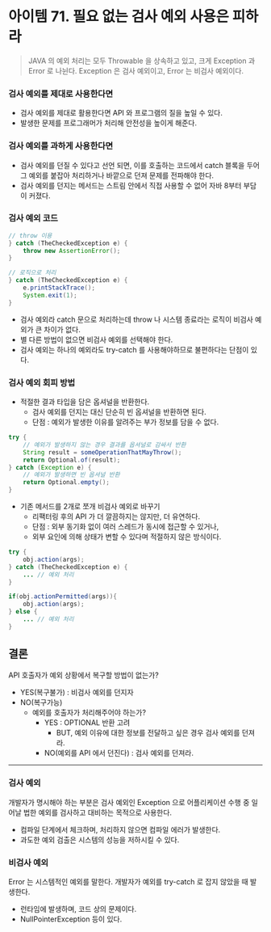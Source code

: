 # 아이템 71. 필요 없는 검사 예외 사용은 피하라 
> JAVA 의 예외 처리는 모두 Throwable 을 상속하고 있고, 크게 Exception 과 Error 로 나뉜다. 
> Exception 은 검사 예외이고, Error 는 비검사 예외이다. 


### 검사 예외를 제대로 사용한다면
- 검사 예외를 제대로 활용한다면 API 와 프로그램의 질을 높일 수 있다. 
- 발생한 문제를 프로그래머가 처리해 안전성을 높이게 해준다.

### 검사 예외를 과하게 사용한다면 
- 검사 예외를 던질 수 있다고 선언 되면, 이를 호출하는 코드에서 catch 블록을 두어 그 예외를 붙잡아 처리하거나 바깥으로 던져 문제를 전파해야 한다. 
- 검사 예외를 던지는 메서드는 스트림 안에서 직접 사용할 수 없어 자바 8부터 부담이 커졌다. 

### 검사 예외 코드 
~~~java
// throw 이용
} catch (TheCheckedException e) {
    throw new AssertionError();
}
~~~

~~~java
// 로직으로 처리
} catch (TheCheckedException e) {
    e.printStackTrace();
    System.exit(1);
}
~~~

- 검사 예외라 catch 문으로 처리하는데 throw 나 시스템 종료라는 로직이 비검사 예외가 큰 차이가 없다. 
- 별 다른 방법이 없으면 비검사 예외를 선택해야 한다. 
- 검사 예외는 하나의 예외라도 try-catch 를 사용해야하므로 불편하다는 단점이 있다. 

### 검사 예외 회피 방법 
- 적절한 결과 타입을 담은 옵셔널을 반환한다. 
  - 검사 예외를 던지는 대신 단순히 빈 옵셔널을 반환하면 된다. 
  - 단점 : 예외가 발생한 이유를 알려주는 부가 정보를 담을 수 없다. 
~~~java
try {
    // 예외가 발생하지 않는 경우 결과를 옵셔널로 감싸서 반환
    String result = someOperationThatMayThrow();
    return Optional.of(result);
} catch (Exception e) {
    // 예외가 발생하면 빈 옵셔널 반환
    return Optional.empty();
}
~~~
- 기존 메서드를 2개로 쪼개 비검사 예외로 바꾸기 
  - 리팩터링 후의 API 가 더 깔끔하지는 않지만, 더 유연하다. 
  - 단점 : 외부 동기화 없이 여러 스레드가 동시에 접근할 수 있거나, 
  - 외부 요인에 의해 상태가 변할 수 있다며 적절하지 않은 방식이다. 
~~~java
try {
	obj.action(args);
} catch (TheCheckedException e) {
	... // 예외 처리
}
~~~
~~~java
if(obj.actionPermitted(args)){
	obj.action(args);
} else {
	... // 예외 처리
}
~~~

## 결론
API 호출자가 예외 상황에서 복구할 방법이 없는가?
 - YES(복구불가) : 비검사 예외를 던지자 
 - NO(복구가능)
   - 예외를 호출자가 처리해주어야 하는가?
     - YES : OPTIONAL 반환 고려 
       - BUT, 예외 이유에 대한 정보를 전달하고 싶은 경우 검사 예외를 던져라.
     - NO(예외를 API 에서 던진다) : 검사 예외를 던져라.

---
### 검사 예외 
개발자가 명시해야 하는 부분은 검사 예외인 Exception 으로 어플리케이션 수행 중 일어날 법한 예외를 검사하고 대비하는 목적으로 사용한다. 
- 컴파일 단계에서 체크하며, 처리하지 않으면 컴파일 에러가 발생한다.
- 과도한 예외 검출은 시스템의 성능을 저하시킬 수 있다. 

### 비검사 예외 
Error 는 시스템적인 예외를 말한다. 개발자가 예외를 try-catch 로 잡지 않았을 때 발생한다. 
- 런타임에 발생하며, 코드 상의 문제이다. 
- NullPointerException 등이 있다.

